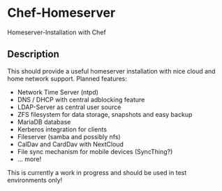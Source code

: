 # Chef-Homeserver
Homeserver-Installation with Chef

## Description
This should provide a useful homeserver installation with nice 
cloud and home network support. Planned features:

- Network Time Server (ntpd)
- DNS / DHCP with central adblocking feature
- LDAP-Server as central user source
- ZFS filesystem for data storage, snapshots and easy backup
- MariaDB database
- Kerberos integration for clients
- Fileserver (samba and possibly nfs)
- CalDav and CardDav with NextCloud
- File sync mechanism for mobile devices (SyncThing?)
- ... more! 

This is currently a work in progress and should be used in test environments only!